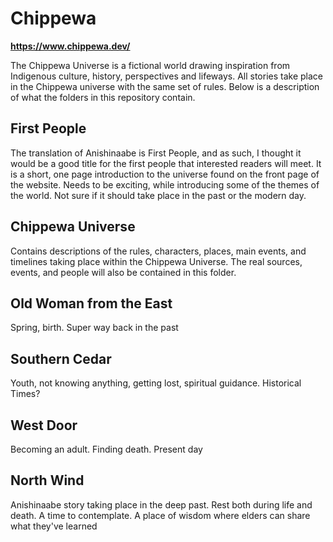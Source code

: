 # Chippewa

**https://www.chippewa.dev/**

The Chippewa Universe is a fictional world drawing inspiration from Indigenous culture, history, perspectives and lifeways. All stories take place in the Chippewa universe with the same set of rules. Below is a description of what the folders in this repository contain.

## First People
The translation of Anishinaabe is First People, and as such, I thought it would be a good title for the first people that interested readers will meet. It is a short, one page introduction to the universe found on the front page of the website. Needs to be exciting, while introducing some of the themes of the world. Not sure if it should take place in the past or the modern day.

## Chippewa Universe
Contains descriptions of the rules, characters, places, main events, and timelines taking place within the Chippewa Universe. The real sources, events, and people will also be contained in this folder.

## Old Woman from the East
Spring, birth. Super way back in the past

## Southern Cedar
Youth, not knowing anything, getting lost, spiritual guidance. Historical Times?

## West Door
Becoming an adult. Finding death. Present day

## North Wind
Anishinaabe story taking place in the deep past. Rest both during life and death. A time to contemplate. A place of wisdom where elders can share what they've learned
